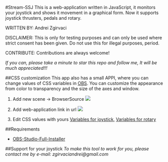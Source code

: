 #Stream-SSJ
This is a web-application written in JavaScript, it monitors your joystick and shows it movement in a graphical form. Now it supports joystick thrusters, pedals and rotary.

WRITTEN BY: Andrei Zgirvaci

DISCLAIMER: This is only for testing purposes and can only be used where strict consent has been given. Do not use this for illegal purposes, period.

CONTRIBUTE: Contributions are always welcome!

*If you can, please take a minute to star this repo and follow me, It will be much appreciated!!!*

##CSS customization
This app also has a small APPI, where you can change values of CSS variables in [OBS](https://obsproject.com/). You can customize the appearance from color to transparency and the size of the axes and window.

  1. Add new scene -> BrowserSource
![](http://i.imgur.com/gEJY2vw.png)
  
  2. Add web-application link in url
![](http://i.imgur.com/KJtA8qY.png)

  3. Edit CSS values with yours [Variables for joystick](https://github.com/MD3XTER/Stream-SSJ/blob/master/doc/doc_joystick.pdf), [Variables for rotary](https://github.com/MD3XTER/Stream-SSJ/blob/master/doc/doc_Rotary.pdf)

##Requirements
  * [OBS-Studio-Full-Installer](https://github.com/jp9000/obs-studio/releases)

##Support for your joystick
_To make this tool to work for you, please contact me by e-mail: zgirvaciandrei@gmail.com_
